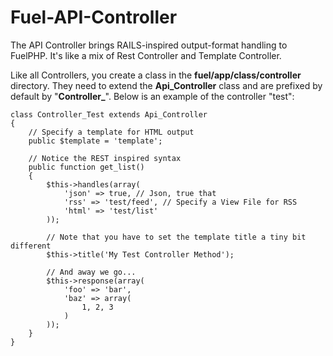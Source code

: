 Fuel-API-Controller
===================

The API Controller brings RAILS-inspired output-format handling to FuelPHP. It's like a mix of Rest Controller and Template Controller.

Like all Controllers, you create a class in the **fuel/app/class/controller** directory. They need to extend the **Api_Controller** class and are prefixed by default by "**Controller\_**". Below is an example of the controller "test":

	class Controller_Test extends Api_Controller
	{
		// Specify a template for HTML output
		public $template = 'template';
		
		// Notice the REST inspired syntax
		public function get_list()
		{
			$this->handles(array(
				'json' => true, // Json, true that
				'rss' => 'test/feed', // Specify a View File for RSS
				'html' => 'test/list'
			));
			
			// Note that you have to set the template title a tiny bit different
			$this->title('My Test Controller Method');
			
			// And away we go...
			$this->response(array(
				'foo' => 'bar',
				'baz' => array(
					1, 2, 3
				)
			));
		}
	}